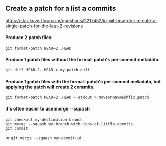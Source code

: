 
## Create a patch for a list a commits

https://stackoverflow.com/questions/2217452/in-git-how-do-i-create-a-single-patch-for-the-last-2-revisions

#### Produce 2 patch files:
`git format-patch HEAD~2..HEAD`

#### Produce 1 patch files without the format-patch's per-commit metadata:
`git diff HEAD~2..HEAD > my-patch.diff`

#### Produce 1 patch files with the format-patch's per-commit metadata, but applying the patch will create 2 commits.
`git format-patch HEAD~2..HEAD --stdout > moveonnavmeshfix.patch`

#### it's often easier to use merge --squash
```
git checkout my-destination-branch
git merge --squash my-branch-with-tons-of-little-commits
git commit
```
or
`git merge --squash my-commit-id`
